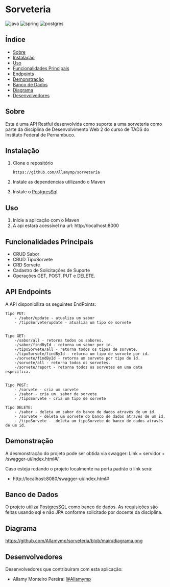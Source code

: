 # Sorveteria


![java](https://camo.githubusercontent.com/57cec1c01287dfdc2a3fe64954936293c761b7fa9a7fc1b9de3916a295f15170/68747470733a2f2f696d672e736869656c64732e696f2f62616467652f6a6176612d2532334544384230302e7376673f7374796c653d666f722d7468652d6261646765266c6f676f3d6f70656e6a646b266c6f676f436f6c6f723d7768697465)
![spring](https://camo.githubusercontent.com/49f645b5e439b0d748424412207eae5748b81d77563f866d8528f60c66b669e1/68747470733a2f2f696d672e736869656c64732e696f2f62616467652f737072696e672d2532333644423333462e7376673f7374796c653d666f722d7468652d6261646765266c6f676f3d737072696e67266c6f676f436f6c6f723d7768697465)
![postgres](https://camo.githubusercontent.com/29e7fc6c62f61f432d3852fbfa4190ff07f397ca3bde27a8196bcd5beae3ff77/68747470733a2f2f696d672e736869656c64732e696f2f62616467652f706f7374677265732d2532333331363139322e7376673f7374796c653d666f722d7468652d6261646765266c6f676f3d706f737467726573716c266c6f676f436f6c6f723d7768697465)
## Índice

- <a href="#-Resumo">Sobre</a>
- <a href="#-Instalacao">Instalação</a>
- <a href="#-Uso">Uso</a>
- <a href="#-PrincipalFunc">Funcionalidades Principais</a>
- <a href="#-EndPoints">Endpoints</a>
- <a href="#-Demonstração">Demonstração</a>
- <a href="#-DB">Banco de Dados</a>
- <a href="#-Diagrama">Diagrama</a>
- <a href="#-Desenvolvedores">Desenvolvedores</a>



## Sobre

Esta é uma API Restful desenvolvida como suporte a uma sorveteria como parte da disciplina de Desenvolvimento Web 2 do curso de TADS do Instituto Federal de Pernambuco.

## Instalação
 1. Clone o repositório

        https://github.com/Allamymp/sorveteria

 2. Instale as dependencias utilizando o Maven

 3. Instale o [PostgresSql](https://www.postgresql.org/)


## Uso

1. Inicie a aplicação com o Maven
2. A api estará acessível na url: http://localhost:8000

## Funcionalidades Principais 

- CRUD Sabor
- CRUD TipoSorvete
- CRD Sorvete
- Cadastro de Solicitações de Suporte
- Operações GET, POST, PUT e DELETE.

## API Endpoints

A API disponibiliza os seguintes EndPoints:

    Tipo PUT:
        - /sabor/update - atualiza um sabor
        - /tipoSorvete/update - atualiza um tipo de sorvete

    
    Tipo GET:
        -/sabor/all - retorna todos os sabores.
        -/sabor/findById - retorna um sabor por id.
        -/tipoSorvete/all - retorna todos os tipos de sorvete.
        -/tipoSorvete/findById - retorna um tipo de sorvete por id.
        -/sorvete/findById - retorna um sorvete por tipo de id.
        -/sorvete/all - retorna todos os sorvetes.
        -/sorvete/report - retorna todos os sorvetes em uma data especifica. 
        
    
    Tipo POST:
        - /sorvete - cria um sorvete
        - /sabor - cria um  sabor de sorvete
        - /tipoSorvete - cria um tipo de sorvete

    Tipo DELETE:
        - /sabor - deleta um sabor do banco de dados através de um id.
        - /sorvete - deleta um sorvete do banco de dados através de um id.
        - /tipoSorvete -  deleta um tipoSorvete do banco de dados através de um id.
        
## Demonstração 

 A desmonstração do projeto pode ser obtida via swagger:
    Link = servidor + /swagger-ui/index.html#/
 
 Caso esteja rodando o projeto localmente na porta padrão o link será: 
 - http://localhost:8080/swagger-ui/index.html#

## Banco de Dados

O projeto utiliza [PostgresSQL](https://www.postgresql.org/) como banco de dados. As requisições são feitas usando sql e não JPA conforme solicitado por docente da disciplina. 


## Diagrama

https://github.com/Allamymp/sorveteria/blob/main/diagrama.png

## Desenvolvedores

Desenvolvedores que contribuiram com esta aplicação:

- Allamy Monteiro Pereira: [@Allamymp](https://github.com/Allamymp)
 
 
 

